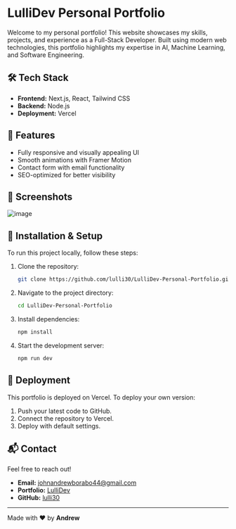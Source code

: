 # LulliDev Personal Portfolio

Welcome to my personal portfolio! This website showcases my skills, projects, and experience as a Full-Stack Developer. Built using modern web technologies, this portfolio highlights my expertise in AI, Machine Learning, and Software Engineering.

## 🛠 Tech Stack

- **Frontend:** Next.js, React, Tailwind CSS
- **Backend:** Node.js
- **Deployment:** Vercel

## 🚀 Features

- Fully responsive and visually appealing UI
- Smooth animations with Framer Motion
- Contact form with email functionality
- SEO-optimized for better visibility

## 📸 Screenshots

![image](https://github.com/user-attachments/assets/be2fd49d-6758-4d47-a67d-aa399926c54c)

## 📂 Installation & Setup

To run this project locally, follow these steps:

1. Clone the repository:
   ```bash
   git clone https://github.com/lulli30/LulliDev-Personal-Portfolio.git
   ```
2. Navigate to the project directory:
   ```bash
   cd LulliDev-Personal-Portfolio
   ```
3. Install dependencies:
   ```bash
   npm install
   ```
4. Start the development server:
   ```bash
   npm run dev
   ```

## 🚀 Deployment

This portfolio is deployed on Vercel. To deploy your own version:

1. Push your latest code to GitHub.
2. Connect the repository to Vercel.
3. Deploy with default settings.

## 📬 Contact

Feel free to reach out!

- **Email:** johnandrewborabo44@gmail.com
- **Portfolio:** [LulliDev](https://lulli-dev.vercel.app)
- **GitHub:** [lulli30](https://github.com/lulli30)

---

Made with ❤️ by **Andrew**
